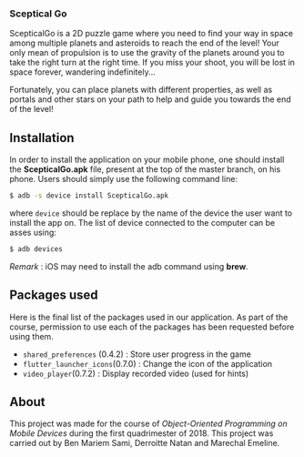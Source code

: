 ### Sceptical Go

 ScepticalGo is a 2D puzzle game where you need to find your way in space among multiple planets and asteroids to reach the end of the level! Your only mean of propulsion is to use the gravity of the planets around you to take the right turn at the right time. If you miss your shoot, you will be lost in space forever, wandering indefinitely... 

Fortunately, you can place planets with different properties, as well as portals and other stars on your path to help and guide you towards the end of the level!

## Installation
In order to install the application on your mobile phone, one should install the **ScepticalGo.apk** file, present at the top of the master branch, on his phone.
Users should simply use the following command line:
```sh
$ adb -s device install ScepticalGo.apk
```
where `device` should be replace by the name of the device the user want to install the app on. The list of device connected to the computer can be asses using: 
```sh
$ adb devices
```
*Remark* : iOS may need to install the adb command using **brew**.
## Packages used
Here is the final list of the packages used in our application. As part of the course, permission to use each of the packages has been requested before using them.
-   `shared_preferences` (0.4.2) : Store user progress in the game
-   `flutter_launcher_icons`(0.7.0) : Change the icon of the application
-   `video_player`(0.7.2) : Display recorded video (used for hints)
## About

This project was made for the course of *Object-Oriented Programming on Mobile Devices* during the first quadrimester of 2018.
This project was carried out by  Ben Mariem Sami, Derroitte Natan and Marechal Emeline.